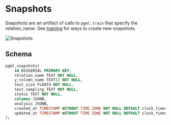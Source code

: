# Snapshots

Snapshots are an artifact of calls to `pgml.train` that specify the relation_name. See [training](/guides/training/) for ways to create new snapshots.

![Snapshots](/images/snapshot.png)

## Schema

```sql linenums="1" title="pgml.snapshots"
pgml.snapshots(
	id BIGSERIAL PRIMARY KEY,
	relation_name TEXT NOT NULL,
	y_column_name TEXT[] NOT NULL,
	test_size FLOAT4 NOT NULL,
	test_sampling TEXT NOT NULL,
	status TEXT NOT NULL,
	columns JSONB,
	analysis JSONB,
	created_at TIMESTAMP WITHOUT TIME ZONE NOT NULL DEFAULT clock_timestamp(),
	updated_at TIMESTAMP WITHOUT TIME ZONE NOT NULL DEFAULT clock_timestamp()
);
```
